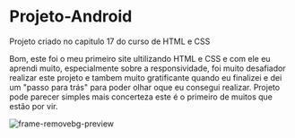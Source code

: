 # Projeto-Android
Projeto criado no capitulo 17 do curso de HTML e CSS


 Bom, este foi o meu primeiro site ultilizando HTML e CSS e com ele eu aprendi muito, especialmente sobre a responsividade, foi muito desafiador realizar este projeto
 e tambem muito gratificante quando eu finalizei e dei um "passo para trás" para poder olhar oque eu consegui realizar. Projeto pode parecer simples mais concerteza
 este é o primeiro de muitos que estão por vir.
 
 


![frame-removebg-preview](https://user-images.githubusercontent.com/128409445/227318986-e58dbe2f-ffad-4ad9-9f4e-19a1cb7d403a.png)

